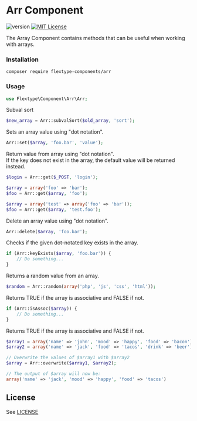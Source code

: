 # Arr Component
![version](https://img.shields.io/badge/version-1.1.0-brightgreen.svg?style=flat-square "Version")
[![MIT License](https://img.shields.io/badge/license-MIT-blue.svg?style=flat-square)](https://github.com/flextype-components/arr/blob/master/LICENSE)

The Array Component contains methods that can be useful when working with arrays.

### Installation

```
composer require flextype-components/arr
```

### Usage

```php
use Flextype\Component\Arr\Arr;
```

Subval sort
```php
$new_array = Arr::subvalSort($old_array, 'sort');
```

Sets an array value using "dot notation".
```php
Arr::set($array, 'foo.bar', 'value');
```

Return value from array using "dot notation".  
If the key does not exist in the array, the default value will be returned instead.
```php
$login = Arr::get($_POST, 'login');  

$array = array('foo' => 'bar');  
$foo = Arr::get($array, 'foo');  

$array = array('test' => array('foo' => 'bar'));  
$foo = Arr::get($array, 'test.foo');
```

Delete an array value using "dot notation".
```php
Arr::delete($array, 'foo.bar');
```

Checks if the given dot-notated key exists in the array.
```php  
if (Arr::keyExists($array, 'foo.bar')) {
    // Do something...
}
```

Returns a random value from an array.
```php
$random = Arr::random(array('php', 'js', 'css', 'html'));
```

Returns TRUE if the array is associative and FALSE if not.
```php
if (Arr::isAssoc($array)) {
    // Do something...
}
```

Returns TRUE if the array is associative and FALSE if not.
```php
$array1 = array('name' => 'john', 'mood' => 'happy', 'food' => 'bacon');
$array2 = array('name' => 'jack', 'food' => 'tacos', 'drink' => 'beer');

// Overwrite the values of $array1 with $array2
$array = Arr::overwrite($array1, $array2);

// The output of $array will now be:
array('name' => 'jack', 'mood' => 'happy', 'food' => 'tacos')
```

## License
See [LICENSE](https://github.com/flextype-components/arr/blob/master/LICENSE)
